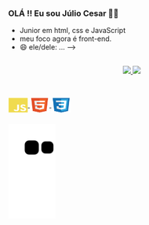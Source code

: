 ### OLÁ !! Eu sou Júlio Cesar  👊🏿

- Junior em html, css e JavaScript
- meu foco agora é front-end.
- 😄 ele/dele: ...
-->

##

<div align="center">
  <a href="https://github.com/chakartt">
  <img height="180em" src="https://github-readme-stats.vercel.app/api?username=chakaartt&show_icons=true&theme=merko&include_all_commits=true&count_private=true"/>
  <img height="180em" src="https://github-readme-stats.vercel.app/api/top-langs/?username=chakaartt&layout=compact&langs_count=7&theme=radical"/>
</div>

 ##
 <div style="display: inline_block"><br>
  <img align="center" alt="Rafa-Js" height="30" width="40" src="https://raw.githubusercontent.com/devicons/devicon/master/icons/javascript/javascript-plain.svg">
  <img align="center" alt="Rafa-HTML" height="30" width="40" src="https://raw.githubusercontent.com/devicons/devicon/master/icons/html5/html5-original.svg">
  <img align="center" alt="Rafa-CSS" height="30" width="40" src="https://raw.githubusercontent.com/devicons/devicon/master/icons/css3/css3-original.svg">
</div>

  ###
  
  ![Snake animation](https://github.com/chakaartt/chakaartt/blob/output/github-contribution-grid-snake.svg)
